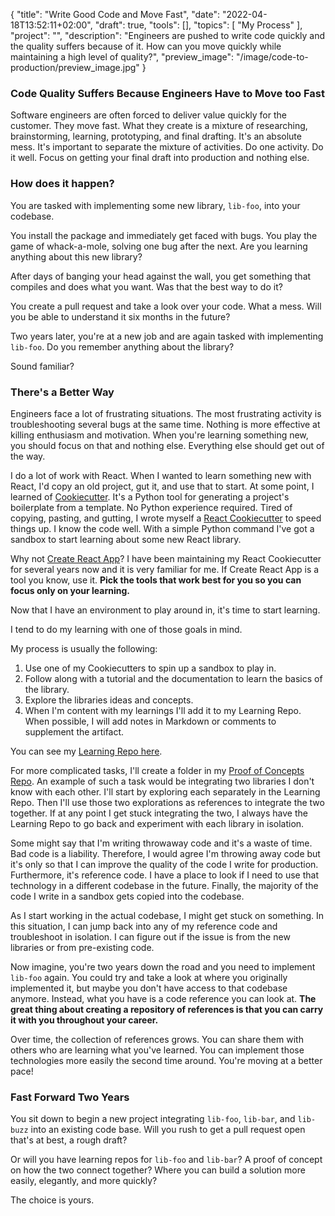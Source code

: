 {
 "title": "Write Good Code and Move Fast",
 "date": "2022-04-18T13:52:11+02:00",
 "draft": true,
 "tools": [],
 "topics": [
 "My Process"
 ],
 "project": "",
 "description": "Engineers are pushed to write code quickly and the quality suffers because of it. How can you move quickly while maintaining a high level of quality?",
 "preview_image": "/image/code-to-production/preview_image.jpg"
}

<!-- What are your three yeses? (Readers should nod their head yes to the headline, subheading, and first sentence.)


-->

<!-- Where to Post
 - /r/learnprogramming
 - /r/??
 - My blog
 - DEPT's blog

 -->

 <!-- Keywords
 
 -->

### Code Quality Suffers Because Engineers Have to Move too Fast

Software engineers are often forced to deliver value quickly for the customer. They move fast. What they create is a mixture of researching, brainstorming, learning, prototyping, and final drafting. It's an absolute mess. It's important to separate the mixture of activities. Do one activity. Do it well. Focus on getting your final draft into production and nothing else. 

### How does it happen?

You are tasked with implementing some new library, `lib-foo`, into your codebase.

You install the package and immediately get faced with bugs. You play the game of whack-a-mole, solving one bug after the next. Are you learning anything about this new library?

After days of banging your head against the wall, you get something that compiles and does what you want. Was that the best way to do it?

You create a pull request and take a look over your code. What a mess. Will you be able to understand it six months in the future?

Two years later, you're at a new job and are again tasked with implementing `lib-foo`. Do you remember anything about the library?

Sound familiar?

### There's a Better Way

Engineers face a lot of frustrating situations. The most frustrating activity is troubleshooting several bugs at the same time.
Nothing is more effective at killing enthusiasm and motivation. When you're learning something new, you should focus on that and nothing else. Everything else should get out of the way.

I do a lot of work with React. When I wanted to learn something new with React, I'd copy an old project, gut it, and use that to start. At some point, I learned of [Cookiecutter](https://github.com/cookiecutter/cookiecutter). It's a Python tool for generating a project's boilerplate from a template. No Python experience required. Tired of copying, pasting, and gutting, I wrote myself a [React Cookiecutter](https://github.com/TravisBumgarner/cookiecutter-react) to speed things up. I know the code well. With a simple Python command I've got a sandbox to start learning about some new React library.

Why not [Create React App](https://create-react-app.dev/)? I have been maintaining my React Cookiecutter for several years now and it is very familiar for me. If Create React App is a tool you know, use it. **Pick the tools that work best for you so you can focus only on your learning.**

Now that I have an environment to play around in, it's time to start learning. 

I tend to do my learning with one of those goals in mind.

My process is usually the following: 

1. Use one of my Cookiecutters to spin up a sandbox to play in.
2. Follow along with a tutorial and the documentation to learn the basics of the library.
3. Explore the libraries ideas and concepts.
4. When I'm content with my learnings I'll add it to my Learning Repo. When possible, I will add notes in Markdown or comments to supplement the artifact. 

You can see my [Learning Repo here](https://github.com/TravisBumgarner/learning/tree/master/archives).

For more complicated tasks, I'll create a folder in my [Proof of Concepts Repo](https://github.com/TravisBumgarner/proof-of-concepts). An example of such a task would be integrating two libraries I don't know with each other. I'll start by exploring each separately in the Learning Repo. Then I'll use those two explorations as references to integrate the two together. If at any point I get stuck integrating the two, I always have the Learning Repo to go back and experiment with each library in isolation. 

Some might say that I'm writing throwaway code and it's a waste of time. Bad code is a liability. Therefore, I would agree I'm throwing away code but it's only so that I can improve the quality of the code I write for production. Furthermore, it's reference code. I have a place to look if I need to use that technology in a different codebase in the future. Finally, the majority of the code I write in a sandbox gets copied into the codebase. 

As I start working in the actual codebase, I might get stuck on something. In this situation, I can jump back into any of my reference code and troubleshoot in isolation. I can figure out if the issue is from the new libraries or from pre-existing code. 

Now imagine, you're two years down the road and you need to implement `lib-foo` again. You could try and take a look at where you originally implemented it, but maybe you don't have access to that codebase anymore. Instead, what you have is a code reference you can look at. **The great thing about creating a repository of references is that you can carry it with you throughout your career.** 

Over time, the collection of references grows. You can share them with others who are learning what you've learned. You can implement those technologies more easily the second time around. You're moving at a better pace!

### Fast Forward Two Years

You sit down to begin a new project integrating `lib-foo`, `lib-bar`, and `lib-buzz` into an existing code base. Will you rush to get a pull request open that's at best, a rough draft?

Or will you have learning repos for `lib-foo` and `lib-bar`? A proof of concept on how the two connect together? Where you can build a solution more easily, elegantly, and more quickly? 

The choice is yours.


